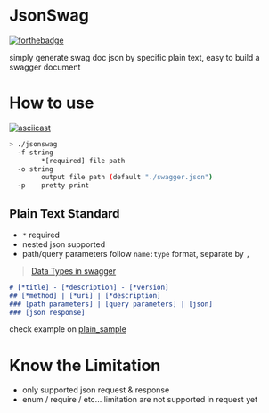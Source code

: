 # JsonSwag

[![forthebadge](https://forthebadge.com/images/badges/made-with-go.svg)](https://forthebadge.com)

simply generate swag doc json by specific plain text, easy to build a swagger document

# How to use

[![asciicast](https://asciinema.org/a/lrb9iXEtYy4UfgHqVzIAhfHHR.svg)](https://asciinema.org/a/lrb9iXEtYy4UfgHqVzIAhfHHR)

```bash
> ./jsonswag 
  -f string
        *[required] file path
  -o string
        output file path (default "./swagger.json")
  -p    pretty print
```

## Plain Text Standard

- `*` required
- nested json supported
- path/query parameters follow `name:type` format, separate by `,` 

> [Data Types in swagger](https://swagger.io/specification/#dataTypes)

```md
# [*title] - [*description] - [*version]
## [*method] | [*uri] | [*description]
### [path parameters] | [query parameters] | [json]
### [json response]
```

check example on [plain_sample](plain_sample)

# Know the Limitation

- only supported json request & response
- enum / require / etc... limitation are not supported in request yet
